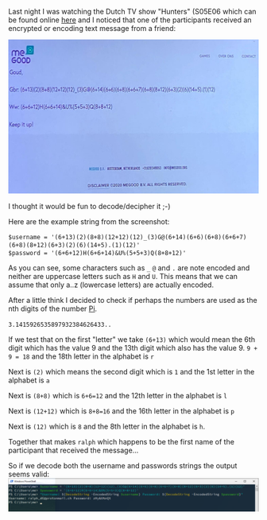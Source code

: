Last night I was watching the Dutch TV show "Hunters" (S05E06 which can be found online [here](https://www.avrotros.nl/hunted/gemist/detail/item/hunted-s5-afl-6-30-11-2020/) and I noticed that one of the participants received an encrypted or encoding text message from a friend:

![screenshot from Hunted TV Show showing the encrypted text](/PiEncoded2.png?raw=true "Screenshot")

I thought it would be fun to decode/decipher it ;-)

Here are the example string from the screenshot:

```
$username = '(6+13)(2)(8+8)(12+12)(12)_(3)G@(6+14)(6+6)(6+8)(6+6+7)(6+8)(8+12)(6+3)(2)(6)(14+5).(1)(12)'
$password = '(6+6+12)H(6+6+14)&U%(5+5+3)Q(8+8+12)'
```

As you can see, some characters such as `_` `@` and `.` are note encoded and neither are uppercase letters such as `H` and `U`.
This means that we can assume that only a..z (lowercase letters) are actually encoded.

After a little think I decided to check if perhaps the numbers are used as the nth digits of the number [Pi](https://en.wikipedia.org/wiki/Pi).

`3.1415926535897932384626433..`

If we test that on the first "letter" we take `(6+13)` which would mean the 6th digit which has the value 9 and the 13th digit which also has the value 9.
`9 + 9 = 18` and the 18th letter in the alphabet is `r`

Next is `(2)` which means the second digit which is `1` and the 1st letter in the alphabet is `a`

Next is `(8+8)` which is `6+6=12` and the 12th letter in the alphabet is `l`

Next is `(12+12)` which is `8+8=16` and the 16th letter in the alphabet is `p`

Next is `(12)` which is `8` and the 8th letter in the alphabet is `h`.

Together that makes `ralph` which happens to be the first name of the participant that received the message...

So if we decode both the username and passwords strings the output seems valid:
![PowerShell console window showing the decoded strings](/screenshot.png?raw=true "Decoded Strings Screenshot")
